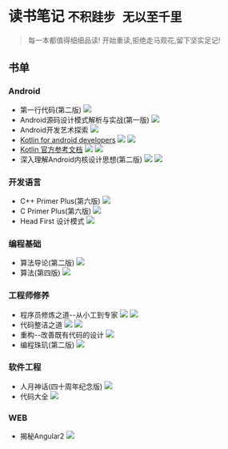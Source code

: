 # 读书笔记 `不积跬步 无以至千里`

> 每一本都值得细细品读! 开始重读,拒绝走马观花,留下坚实足记!

## 书单
### Android
* 第一行代码(第二版) ![](http://progressed.io/bar/0)
* Android源码设计模式解析与实战(第一版) ![](http://progressed.io/bar/0)
* Android开发艺术探索 ![](http://progressed.io/bar/0)
* [Kotlin for android developers](https://wangjiegulu.gitbooks.io/kotlin-for-android-developers-zh/content/) ![](https://img.shields.io/badge/%E7%AB%A0%E8%8A%82%E8%BF%9B%E5%BA%A6-4%2f28-green.svg)  ![](http://progressed.io/bar/14)
* [Kotlin 官方参考文档](https://hltj.gitbooks.io/kotlin-reference-chinese/content/) ![](https://img.shields.io/badge/%E7%AB%A0%E8%8A%82%E8%BF%9B%E5%BA%A6-3%2f11-green.svg) ![](http://progressed.io/bar/27)
* 深入理解Android内核设计思想(第二版) ![](https://img.shields.io/badge/%E7%AB%A0%E8%8A%82%E8%BF%9B%E5%BA%A6-1%2f25-green.svg)  ![](http://progressed.io/bar/4)
### 开发语言
* C++ Primer Plus(第六版) ![](http://progressed.io/bar/0)
* C Primer Plus(第六版) ![](http://progressed.io/bar/0)
* Head First 设计模式 ![](http://progressed.io/bar/0)
### 编程基础
* 算法导论(第二版) ![](http://progressed.io/bar/0)
* 算法(第四版) ![](http://progressed.io/bar/0)
### 工程师修养
* 程序员修炼之道--从小工到专家 ![](https://img.shields.io/badge/%E7%AB%A0%E8%8A%82%E8%BF%9B%E5%BA%A6-2%2f8-green.svg)  ![](http://progressed.io/bar/25)
* 代码整洁之道 ![](https://img.shields.io/badge/%E7%AB%A0%E8%8A%82%E8%BF%9B%E5%BA%A6-11%2f17-green.svg)  ![](http://progressed.io/bar/64)
* 重构--改善既有代码的设计 ![](http://progressed.io/bar/0)
* 编程珠玑(第二版) ![](http://progressed.io/bar/0)
### 软件工程
* 人月神话(四十周年纪念版) ![](http://progressed.io/bar/0)
* 代码大全 ![](http://progressed.io/bar/0)
### WEB
* 揭秘Angular2 ![](http://progressed.io/bar/0)

